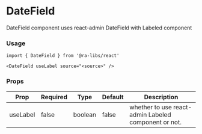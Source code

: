 # DateField

DateField component uses react-admin DateField with Labeled component

### Usage

```tsx
import { DateField } from '@ra-libs/react'

<DateField useLabel source="<source>" />
```

### Props

| Prop     | Required | Type    | Default | Description                                          |
| -------- | -------- | ------- | ------- | ---------------------------------------------------- |
| useLabel | false    | boolean | false   | whether to use react-admin Labeled component or not. |
